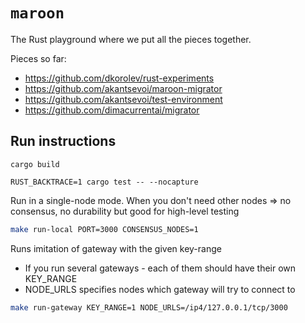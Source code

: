 # `maroon`

The Rust playground where we put all the pieces together.

Pieces so far:

* https://github.com/dkorolev/rust-experiments
* https://github.com/akantsevoi/maroon-migrator
* https://github.com/akantsevoi/test-environment
* https://github.com/dimacurrentai/migrator

## Run instructions

```
cargo build
```

```
RUST_BACKTRACE=1 cargo test -- --nocapture
```

Run in a single-node mode. When you don't need other nodes => no consensus, no durability but good for high-level testing
```bash
make run-local PORT=3000 CONSENSUS_NODES=1
```

Runs imitation of gateway with the given key-range
- If you run several gateways - each of them should have their own KEY_RANGE
- NODE_URLS specifies nodes which gateway will try to connect to
```bash
make run-gateway KEY_RANGE=1 NODE_URLS=/ip4/127.0.0.1/tcp/3000
```